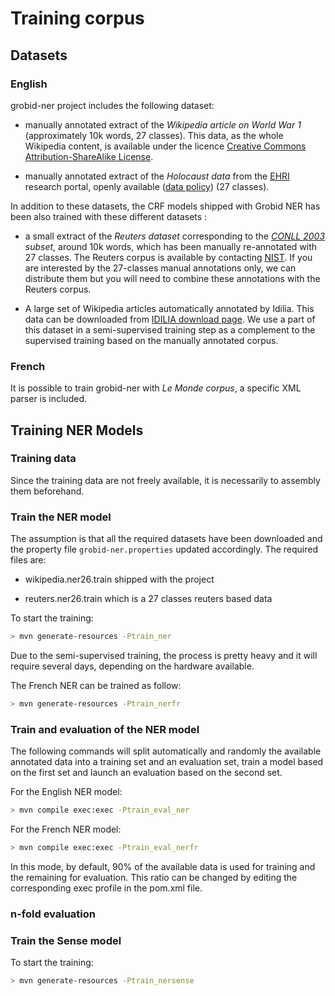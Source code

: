 
<h1>Training corpus</h1>

## Datasets

### English

grobid-ner project includes the following dataset:

- manually annotated extract of the *Wikipedia article on World War 1* (approximately 10k words, 27 classes). This data, as the whole Wikipedia content, is available under the licence [Creative Commons Attribution-ShareAlike License](https://creativecommons.org/licenses/by-sa/3.0/).

- manually annotated extract of the *Holocaust data* from the [EHRI](https://portal.ehri-project.eu) research portal, openly available ([data policy](https://portal.ehri-project.eu/data-policy)) (27 classes).

In addition to these datasets, the CRF models shipped with Grobid NER has been also trained with these different datasets :

 - a small extract of the *Reuters dataset* corresponding to the *[CONLL 2003](http://www.cnts.ua.ac.be/conll2003/ner/) subset*, around 10k words, which has been manually re-annotated with 27 classes. The Reuters corpus is available by contacting [NIST](http://trec.nist.gov/data/reuters/reuters.html). If you are interested by the 27-classes manual annotations only, we can distribute them but you will need to combine these annotations with the Reuters corpus.  

 - A large set of Wikipedia articles automatically annotated by Idilia. This data can be downloaded from [IDILIA download page](http://download.idilia.com/datasets/wikipedia/index.html). We use a part of this dataset in a semi-supervised training step as a complement to the supervised training based on the manually annotated corpus.

### French

It is possible to train grobid-ner with _Le Monde corpus_, a specific XML parser is included.

## Training NER Models

### Training data
Since the training data are not freely available, it is necessarily to assembly them beforehand.


### Train the NER model
The assumption is that all the required datasets have been downloaded and the property file `grobid-ner.properties` updated accordingly.
The required files are:

- wikipedia.ner26.train shipped with the project

- reuters.ner26.train which is a 27 classes reuters based data


To start the training:

```bash
> mvn generate-resources -Ptrain_ner
```

Due to the semi-supervised training, the process is pretty heavy and it will require several days, depending on the hardware available.  

The French NER can be trained as follow:

```bash
> mvn generate-resources -Ptrain_nerfr
```

### Train and evaluation of the NER model

The following commands will split automatically and randomly the available annotated data into a training set and an evaluation set, train a model based on the first set and launch an evaluation based on the second set.

For the English NER model:
```bash
> mvn compile exec:exec -Ptrain_eval_ner
```

For the French NER model:
```bash
> mvn compile exec:exec -Ptrain_eval_nerfr
```

In this mode, by default, 90% of the available data is used for training and the remaining for evaluation. This ratio can be changed by editing the corresponding exec profile in the pom.xml file.

### n-fold evaluation



### Train the Sense model

To start the training:

```bash
> mvn generate-resources -Ptrain_nersense
```
